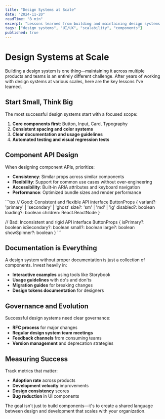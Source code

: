 ```yaml
---
title: "Design Systems at Scale"
date: "2024-11-20"
readTime: "8 min"
excerpt: "Lessons learned from building and maintaining design systems across multiple products."
tags: ["design systems", "UI/UX", "scalability", "components"]
published: true
---
```


# Design Systems at Scale

Building a design system is one thing—maintaining it across multiple products and teams is an entirely different challenge. After years of working with design systems at various scales, here are the key lessons I've learned.

## Start Small, Think Big

The most successful design systems start with a focused scope:

1. **Core components first**: Button, Input, Card, Typography
2. **Consistent spacing and color systems**
3. **Clear documentation and usage guidelines**
4. **Automated testing and visual regression tests**

## Component API Design

When designing component APIs, prioritize:

- **Consistency**: Similar props across similar components
- **Flexibility**: Support for common use cases without over-engineering
- **Accessibility**: Built-in ARIA attributes and keyboard navigation
- **Performance**: Optimized bundle sizes and render performance

\`\`\`tsx
// Good: Consistent and flexible API
interface ButtonProps {
  variant?: 'primary' | 'secondary' | 'ghost'
  size?: 'sm' | 'md' | 'lg'
  disabled?: boolean
  loading?: boolean
  children: React.ReactNode
}

// Bad: Inconsistent and rigid API
interface ButtonProps {
  isPrimary?: boolean
  isSecondary?: boolean
  small?: boolean
  large?: boolean
  showSpinner?: boolean
}
\`\`\`

## Documentation is Everything

A design system without proper documentation is just a collection of components. Invest heavily in:

- **Interactive examples** using tools like Storybook
- **Usage guidelines** with do's and don'ts
- **Migration guides** for breaking changes
- **Design tokens documentation** for designers

## Governance and Evolution

Successful design systems need clear governance:

- **RFC process** for major changes
- **Regular design system team meetings**
- **Feedback channels** from consuming teams
- **Version management** and deprecation strategies

## Measuring Success

Track metrics that matter:

- **Adoption rate** across products
- **Development velocity** improvements
- **Design consistency** scores
- **Bug reduction** in UI components

The goal isn't just to build components—it's to create a shared language between design and development that scales with your organization.
